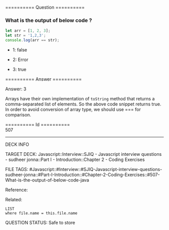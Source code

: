 ========== Question ==========  

### What is the output of below code ?

```javascript
let arr = [1, 2, 3];
let str = '1,2,3';
console.log(arr == str);
```

- 1: false

- 2: Error

- 3: true  

========== Answer ==========  

Answer: 3

Arrays have their own implementation of `toString` method that returns a
comma-separated list of elements. So the above code snippet returns true. In
order to avoid conversion of array type, we should use === for comparison.

========== Id ==========  
507

---

DECK INFO

TARGET DECK: Javascript::Interview::SJIQ - Javascript interview questions - sudheer jonna::Part I - Introduction::Chapter 2 - Coding Exercises

FILE TAGS: #Javascript::#Interview::#SJIQ-Javascript-interview-questions-sudheer-jonna::#Part-I-Introduction::#Chapter-2-Coding-Exercises::#507-What-is-the-output-of-below-code-java

Reference:

Related:

```dataview
LIST
where file.name = this.file.name
```

QUESTION STATUS: Safe to store
